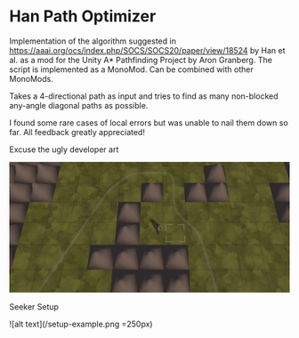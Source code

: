 # Han Path Optimizer

Implementation of the algorithm suggested in https://aaai.org/ocs/index.php/SOCS/SOCS20/paper/view/18524 by Han et al. as a mod for the Unity A* Pathfinding Project by Aron Granberg. The script is implemented as a MonoMod. Can be combined with other MonoMods.

Takes a 4-directional path as input and tries to find as many non-blocked any-angle diagonal paths as possible.

I found some rare cases of local errors but was unable to nail them down so far. 
All feedback greatly appreciated!

Excuse the ugly developer art

![alt text](/mod-example.png)


Seeker Setup

![alt text](/setup-example.png =250px)
